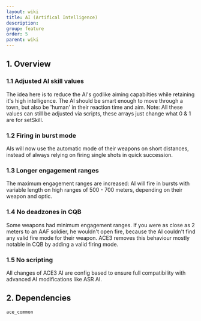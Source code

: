 ```yaml
---
layout: wiki
title: AI (Artifical Intelligence)
description: 
group: feature
order: 5
parent: wiki
---
```


## 1. Overview

### 1.1 Adjusted AI skill values
The idea here is to reduce the AI's godlike aiming capabilties while retaining it's high intelligence. The AI should be smart enough to move through a town, but also be 'human' in their reaction time and aim.
Note: All these values can still be adjusted via scripts, these arrays just change what 0 & 1 are for setSkill.

### 1.2 Firing in burst mode
AIs will now use the automatic mode of their weapons on short distances, instead of always relying on firing single shots in quick succession.

### 1.3 Longer engagement ranges
The maximum engagement ranges are increased: AI will fire in bursts with variable length on high ranges of 500 - 700 meters, depending on their weapon and optic.

### 1.4 No deadzones in CQB
Some weapons had minimum engagement ranges. If you were as close as 2 meters to an AAF soldier, he wouldn't open fire, because the AI couldn't find any valid fire mode for their weapon. ACE3 removes this behaviour mostly notable in CQB by adding a valid firing mode.

### 1.5 No scripting
All changes of ACE3 AI are config based to ensure full compatibility with advanced AI modifications like ASR AI.


## 2. Dependencies

`ace_common`
